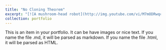 ```yaml
---
title: "No Cloning Theorem"
excerpt: "[![A mushroom-head robot](http://img.youtube.com/vi/M7mODRwqci4/0.jpg)](https://www.youtube.com/watch?v=M7mODRwqci4)"
collection: portfolio
---
```


This is an item in your portfolio. It can be have images or nice text. If you name the file .md, it will be parsed as markdown. If you name the file .html, it will be parsed as HTML. 
